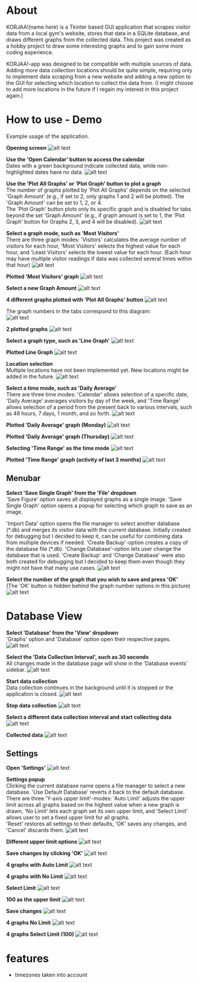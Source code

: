# About

KORJAA!(name here) is a Tkinter based GUI application that scrapes visitor data from a local gym's website, stores that data in a SQLite database, and draws different graphs from the collected data. This project was created as a hobby project to draw some interesting graphs and to gain some more coding experience.

KORJAA!-app was designed to be compatible with multiple sources of data. Adding more data collection locations should be quite simple, requiring only to implement data scraping from a new website and adding a new option to the GUI for selecting which location to collect the data from. (I might choose to add more locations in the future if I regain my interest in this project again.)

# How to use - Demo

Example usage of the application.

**Opening screen**
![alt text](img/p01-main-menu.png)

**Use the 'Open Calendar' button to access the calendar**\
Dates with a green background indicate collected data, while non-highlighted dates have no data.
![alt text](img/p02-calendar.png)

**Use the 'Plot All Graphs' or 'Plot Graph' button to plot a graph**\
The number of graphs plotted by 'Plot All Graphs' depends on the selected 'Graph Amount' (e.g., if set to 2, only graphs 1 and 2 will be plotted). The 'Graph Amount' can be set to 1, 2, or 4.\
The 'Plot Graph' button plots only its specific graph and is disabled for tabs beyond the set 'Graph Amount' (e.g., if graph amount is set to 1, the 'Plot Graph' button for Graphs 2, 3, and 4 will be disabled).
![alt text](img/p03-plotted-1-graph.png)

**Select a graph mode, such as 'Most Visitors'**\
There are three graph modes: 'Visitors' calculates the average number of visitors for each hour, 'Most Visitors' selects the highest value for each hour, and 'Least Visitors' selects the lowest value for each hour. (Each hour may have multiple visitor readings if data was collected several times within that hour)
![alt text](img/p04-graph-mode.png)

**Plotted 'Most Visitors' graph**
![alt text](img/p05-most-visitors.png)

**Select a new Graph Amount**
![alt text](img/p06-graph-amount.png)

**4 different graphs plotted with 'Plot All Graphs' button**
![alt text](img/p07-plotted-4-graphs.png)

The graph numbers in the tabs correspond to this diagram:\
![alt text](src/images/square1234.png)

**2 plotted graphs**
![alt text](img/p08-plotted-2-graphs.png)

**Select a graph type, such as 'Line Graph'**
![alt text](img/p09-graph-type.png)

**Plotted Line Graph**
![alt text](img/p10-plotted-1-line-graph.png)

**Location selection**\
Multiple locations have not been implemented yet. New locations might be added in the future.
![alt text](img/p11-location.png)

**Select a time mode, such as 'Daily Average'**\
There are three time modes: 'Calendar' allows selection of a specific date, 'Daily Average' averages visitors by day of the week, and 'Time Range' allows selection of a period from the present back to various intervals, such as 48 hours, 7 days, 1 month, and so forth.
![alt text](img/p12-time-mode.png)

**Plotted 'Daily Average' graph (Monday)**
![alt text](img/p14-day.png)

**Plotted 'Daily Average' graph (Thursday)**
![alt text](img/p15-thursday.png)

**Selecting 'Time Range' as the time mode**
![alt text](img/p17-last.png)

**Plotted 'Time Range' graph (activity of last 3 months)**
![alt text](img/p18-last-3-months.png)

## Menubar

**Select 'Save Single Graph' from the 'File' dropdown**\
'Save Figure' option saves all displayed graphs as a single image. 'Save Single Graph' option opens a popup for selecting which graph to save as an image.

'Import Data' option opens the file manager to select another database (\*.db) and merges its visitor data with the current database. Initially created for debugging but I decided to keep it, can be useful for combining data from multiple devices if needed. 'Create Backup'-option creates a copy of the database file (\*.db). 'Change Database'-option lets user change the database that is used. 'Create Backup' and 'Change Database' were also both created for debugging but I decided to keep them even though they might not have that many use cases.
![alt text](img/p19-file.png)

**Select the number of the graph that you wish to save and press 'OK'**\
(The 'OK' button is hidden behind the graph number options in this picture)
![alt text](img/p20-save-single-graph.png)

# Database View

**Select 'Database' from the 'View' dropdown**\
'Graphs' option and 'Database' option open their respective pages.
![alt text](img/p21-view.png)

**Select the 'Data Collection Interval', such as 30 seconds**\
All changes made in the database page will show in the 'Database events' sidebar.
![alt text](img/p22-database.png)

**Start data collection**\
Data collection continues in the background until it is stopped or the application is closed.
![alt text](img/p23-interval.png)

**Stop data collection**
![alt text](img/p24-start.png)

**Select a different data collection interval and start collecting data**
![alt text](img/p25-stop.png)

**Collected data**
![alt text](img/p26-collect-data.png)

## Settings

**Open 'Settings'**
![alt text](img/p27-before-settings.png)

**Settings popup**\
Clicking the current database name opens a file manager to select a new database. 'Use Default Database' reverts it back to the default database.\
There are three 'Y-axis upper limit'-modes: 'Auto Limit' adjusts the upper limit across all graphs based on the highest value when a new graph is drawn, 'No Limit' lets each graph set its own upper limit, and 'Select Limit' allows user to set a fixed upper limit for all graphs.\
'Reset' restores all settings to their defaults, 'OK' saves any changes, and 'Cancel' discards them.
![alt text](img/p28-settings.png)

**Different upper limit options**
![alt text](img/p29-y-axis.png)

**Save changes by clicking 'OK'**
![alt text](img/p30-no-limit.png)

**4 graphs with Auto Limit**
![alt text](img/p31-4-graphs-auto-limit.png)

**4 graphs with No Limit**
![alt text](img/p32-4-graphs-no-limit.png)

**Select Limit**
![alt text](img/p33-select-limit.png)

**100 as the upper limit**
![alt text](img/p34-select-limit-100.png)

**Save changes**
![alt text](img/p35-limit-100.png)

**4 graphs No Limit**
![alt text](img/p36-plot-all.png)

**4 graphs Select Limit (100)**
![alt text](img/p37-4-graphs-100-limit.png)


# features

- timezones taken into account
